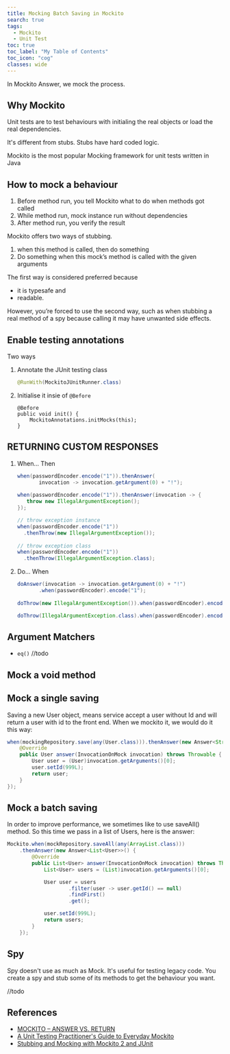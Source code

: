 ```yaml
---
title: Mocking Batch Saving in Mockito
search: true
tags: 
  - Mockito
  - Unit Test
toc: true
toc_label: "My Table of Contents"
toc_icon: "cog"
classes: wide
---
```


In Mockito Answer, we mock the process.

## Why Mockito

Unit tests are to test behaviours with initialing the real objects or load the real dependencies.

It's different from stubs. Stubs have hard coded logic.

Mockito is the most popular Mocking framework for unit tests written in Java


## How to mock a behaviour

1. Before method run, you tell Mockito what to do when methods got called
2. While method run, mock instance run without dependencies
3. After method run, you verify the result

Mockito offers two ways of stubbing.

1. when this method is called, then do something
2. Do something when this mock’s method is called with the given arguments


The first way is considered preferred because 
- it is typesafe and 
- readable. 

However, you’re forced to use the second way, such as when stubbing a real method of a spy because calling it may have unwanted side effects.


## Enable testing annotations

Two ways

1. Annotate the JUnit testing class 
    ```java
    @RunWith(MockitoJUnitRunner.class)
    ```

2. Initialise it insie of `@Before`
    ```
    @Before
    public void init() {
        MockitoAnnotations.initMocks(this);
    }
    ```


## RETURNING CUSTOM RESPONSES

1. When... Then
    ```java
    when(passwordEncoder.encode("1")).thenAnswer(
           invocation -> invocation.getArgument(0) + "!");
           
    when(passwordEncoder.encode("1")).thenAnswer(invocation -> {
       throw new IllegalArgumentException();
    });
    
    // throw exception instance
    when(passwordEncoder.encode("1"))
      .thenThrow(new IllegalArgumentException());
      
    // throw exception class  
    when(passwordEncoder.encode("1"))
      .thenThrow(IllegalArgumentException.class);


    ```

2. Do... When
    ```java
    doAnswer(invocation -> invocation.getArgument(0) + "!")
           .when(passwordEncoder).encode("1");
           
    doThrow(new IllegalArgumentException()).when(passwordEncoder).encode("1");
    
    doThrow(IllegalArgumentException.class).when(passwordEncoder).encode("1");

    ```

## Argument Matchers

- `eq()` 
//todo


## Mock a void method 


## Mock a single saving  

Saving a new User object, means service accept a user without Id and will return a user with id to the front end. When we mockito it, we would do it this way:

```java
when(mockingRepository.save(any(User.class))).thenAnswer(new Answer<String>() {
    @Override
    public User answer(InvocationOnMock invocation) throws Throwable {
        User user = (User)invocation.getArguments()[0];
        user.setId(999L);
        return user;
    }
});
```


## Mock a batch saving  

In order to improve performance, we sometimes like to use saveAll() method. So this time we pass in a list of Users, here is the answer:

```java
Mockito.when(mockRepository.saveAll(any(ArrayList.class)))
    .thenAnswer(new Answer<List<User>>() {
        @Override
        public List<User> answer(InvocationOnMock invocation) throws Throwable {
            List<User> users = (List)invocation.getArguments()[0];

            User user = users
                    .filter(user -> user.getId() == null)
                    .findFirst()
                    .get();

            user.setId(999L);
            return users;
        }
    });
```


## Spy

Spy doesn't use as much as Mock.
It's useful  for testing legacy code.
You create a spy and stub some of its methods to get the behaviour you want.

//todo

## References

- [MOCKITO – ANSWER VS. RETURN](https://www.planetgeek.ch/2010/07/20/mockito-answer-vs-return/)
- [A Unit Testing Practitioner's Guide to Everyday Mockito](https://www.toptal.com/java/a-guide-to-everyday-mockito)
- [Stubbing and Mocking with Mockito 2 and JUnit](https://semaphoreci.com/community/tutorials/stubbing-and-mocking-with-mockito-2-and-junit)